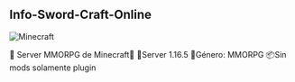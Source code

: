 ## Info-Sword-Craft-Online



![Minecraft](https://user-images.githubusercontent.com/98184310/201780012-c42f3979-958d-4fd9-af90-98ed25adebb0.jpg)


 📜 Server MMORPG de Minecraft📜
 🕌Server 1.16.5 
 🌱Género: MMORPG 
 📦Sin mods solamente plugin
